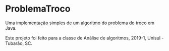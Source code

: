 # ProblemaTroco
Uma implementação simples de um algoritmo do problema do troco em Java.

Este projeto foi feito para a classe de Análise de algoritmos, 2019-1, Unisul - Tubarão, SC. 
